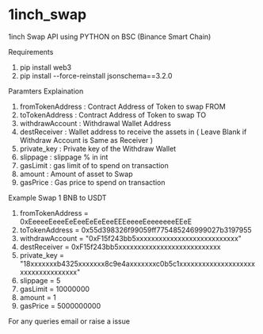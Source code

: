 # 1inch_swap
1inch Swap API using PYTHON on BSC (Binance Smart Chain)


Requirements
 1) pip install web3
 2) pip install --force-reinstall jsonschema==3.2.0

Paramters Explaination
  1) fromTokenAddress : Contract Address of Token to swap FROM 
  2) toTokenAddress   : Contract Address of Token to swap TO
  3) withdrawAccount  : Withdrawal Wallet Address 
  4) destReceiver     : Wallet address to receive the assets in ( Leave Blank if Withdraw Account is Same as Receiver )
  5) private_key      : Private key of the Withdraw Wallet
  6) slippage         : slippage % in int 
  7) gasLimit         : gas limit of to spend on transaction
  8) amount           : Amount of asset to Swap
  9) gasPrice         : Gas price to spend on transaction

Example Swap 1 BNB to USDT

1) fromTokenAddress = 0xEeeeeEeeeEeEeeEeEeEeeEEEeeeeEeeeeeeeEEeE
2) toTokenAddress = 0x55d398326f99059ff775485246999027b3197955
3) withdrawAccount = "0xF15f243bb5xxxxxxxxxxxxxxxxxxxxxxxxxxx"
4) destReceiver = 0xF15f243bb5xxxxxxxxxxxxxxxxxxxxxxxxxxx
5) private_key = "18xxxxxxxb4325xxxxxxx8c9e4axxxxxxxc0b5c1xxxxxxxxxxxxxxxxxxxxxxxxxxxxxxxxxxx"
6) slippage = 5
7) gasLimit = 10000000
8) amount = 1
9) gasPrice = 5000000000

For any queries email or raise a issue

